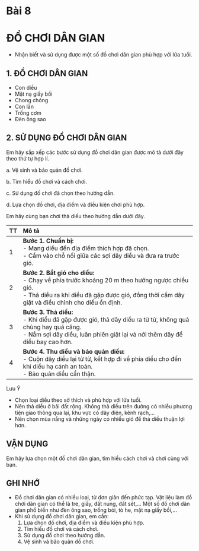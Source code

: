 # Bài 8
# ĐỒ CHƠI DÂN GIAN

* Nhận biết và sử dụng được một số đồ chơi dân gian phù hợp với lứa tuổi.

## 1. ĐỒ CHƠI DÂN GIAN

- Con diều
- Mặt nạ giấy bồi
- Chong chóng
- Con lân
- Trống cơm
- Đèn ông sao

## 2. SỬ DỤNG ĐỒ CHƠI DÂN GIAN

Em hãy sắp xếp các bước sử dụng đồ chơi dân gian được mô tả dưới đây theo thứ tự hợp lí.

a. Vệ sinh và bảo quản đồ chơi.

b. Tìm hiểu đồ chơi và cách chơi.

c. Sử dụng đồ chơi đã chọn theo hướng dẫn.

d. Lựa chọn đồ chơi, địa điểm và điều kiện chơi phù hợp.

Em hãy cùng bạn chơi thả diều theo hướng dẫn dưới đây.

| TT | Mô tả                                                                                                                                                                                                                                                                                                                                                                                                                                                                                                                                                                                                                                                                                                                                                                                                                                                |
| :-- | :--------------------------------------------------------------------------------------------------------------------------------------------------------------------------------------------------------------------------------------------------------------------------------------------------------------------------------------------------------------------------------------------------------------------------------------------------------------------------------------------------------------------------------------------------------------------------------------------------------------------------------------------------------------------------------------------------------------------------------------------------------------------------------------------------------------------------------------------------- |
| 1 | **Bước 1. Chuẩn bị:** <br> - Mang diều đến địa điểm thích hợp đã chọn. <br> - Cầm vào chỗ nối giữa các sợi dây diều và đưa ra trước gió.                                                                                                                                                                                                                                                                                                                                                                                                                                                                                                                                                                                                                                                                                                                 |
| 2 | **Bước 2. Bắt gió cho diều:** <br> - Chạy về phía trước khoảng 20 m theo hướng ngược chiều gió. <br> - Thả diều ra khi diều đã gặp được gió, đồng thời cầm dây giật và điều chỉnh cho diều ổn định.                                                                                                                                                                                                                                                                                                                                                                                                                                                                                                                                                                                                                                                   |
| 3 | **Bước 3. Thả diều:** <br> - Khi diều đã gặp được gió, thả dây diều ra từ từ, không quá chùng hay quá căng. <br> - Nắm sợi dây diều, luân phiên giật lại và nới thêm dây để diều bay cao hơn.                                                                                                                                                                                                                                                                                                                                                                                                                                                                                                                                                                                                                                                           |
| 4 | **Bước 4. Thu diều và bảo quản diều:** <br> - Cuộn dây diều lại từ từ, kết hợp đi về phía diều cho đến khi diều hạ cánh an toàn. <br> - Bảo quản diều cẩn thận.                                                                                                                                                                                                                                                                                                                                                                                                                                                                                                                                                                                                                                                                                          |

Lưu Ý

* Chọn loại diều theo sở thích và phù hợp với lứa tuổi.
* Nên thả diều ở bãi đất rộng. Không thả diều trên đường có nhiều phương tiện giao thông qua lại, khu vực có dây điện, kênh rạch,...
* Nên chọn mùa nắng và những ngày có nhiều gió để thả diều thuận lợi hơn.

## VẬN DỤNG

Em hãy lựa chọn một đồ chơi dân gian, tìm hiểu cách chơi và chơi cùng với bạn.

## GHI NHỚ

* Đồ chơi dân gian có nhiều loại, từ đơn giản đến phức tạp. Vật liệu làm đồ chơi dân gian có thể là tre, giấy, đất nung, đất sét,... Một số đồ chơi dân gian phổ biến như đèn ông sao, trống bỏi, tò he, mặt nạ giấy bồi,...
* Khi sử dụng đồ chơi dân gian, em cần:
    1. Lựa chọn đồ chơi, địa điểm và điều kiện phù hợp.
    2. Tìm hiểu đồ chơi và cách chơi.
    3. Sử dụng đồ chơi theo hướng dẫn.
    4. Vệ sinh và bảo quản đồ chơi.
